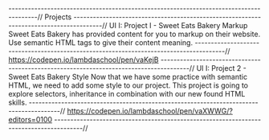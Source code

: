 ---------------------------------------------------------------------------------------//
Projects
---------------------------------------------------------------------------------------//
UI I: Project I - Sweet Eats Bakery Markup
Sweet Eats Bakery has provided content for you to markup on their website. Use semantic HTML tags to give their content meaning.
---------------------------------------------------------------------------------------//
https://codepen.io/lambdaschool/pen/vaKejB
---------------------------------------------------------------------------------------//
UI I: Project 2 - Sweet Eats Bakery Style
Now that we have some practice with semantic HTML, we need to add some style to our project. This project is going to explore selectors, inheritance in combination with our new found HTML skills.
---------------------------------------------------------------------------------------//
https://codepen.io/lambdaschool/pen/vaXWWG/?editors=0100
---------------------------------------------------------------------------------------//